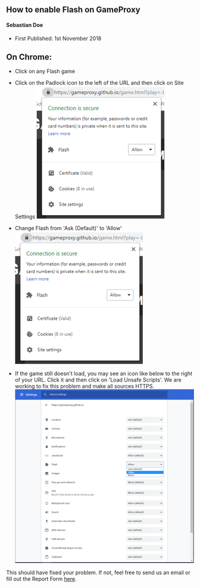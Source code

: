 ## How to enable Flash on GameProxy
#### Sebastian Doe
* First Published: 1st November 2018

## On Chrome:

* Click on any Flash game
* Click on the Padlock icon to the left of the URL and then click on Site Settings
![Site Settings](/media/Help%20Centre/Article%200003/SiteSettings.PNG)

* Change Flash from 'Ask (Default)' to 'Allow'
![Site Settings](/media/Help%20Centre/Article%200003/SiteSettings.PNG)

* If the game still doesn't load, you may see an icon like below to the right of your URL. Click it and then click on 'Load Unsafe Scripts'. We are working to fix this problem and make all sources HTTPS.
![Click 'Load unsafe scripts'.](/media/Help%20Centre/Article%200003/Allowances.PNG)

This should have fixed your problem. If not, feel free to send us an email or fill out the Report Form [here](https://gameproxy.github.io/report.html).
